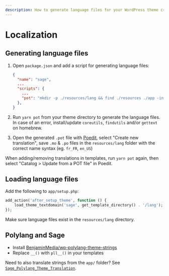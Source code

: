 ```yaml
---
description: How to generate language files for your WordPress theme created with Sage with an additional build script, and how to load them.
---
```


# Localization

## Generating language files

1. Open `package.json` and add a script for generating language files:
    ```json
    {
      "name": "sage",
      ...
      "scripts": {
        ...
        "pot": "mkdir -p ./resources/lang && find ./resources ./app -iname '*.php' | xargs xgettext --add-comments=TRANSLATORS --force-po --from-code=UTF-8 --default-domain=de_DE -k__ -k_e -k_n:1,2 -k_x:1,2c -k_ex:1,2c -k_nx:4c,12 -kesc_attr__ -kesc_attr_e -kesc_attr_x:1,2c -kesc_html__ -kesc_html_e -kesc_html_x:1,2c -k_n_noop:1,2 -k_nx_noop:3c,1,2, -k__ngettext_noop:1,2 -o resources/lang/sage.pot && find ./resources -iname '*.blade.php' | xargs xgettext --language=Python --add-comments=TRANSLATORS --force-po --from-code=UTF-8 --default-domain=de_DE -k__ -k_e -k_n:1,2 -k_x:1,2c -k_ex:1,2c -k_nx:4c,12 -kesc_attr__ -kesc_attr_e -kesc_attr_x:1,2c -kesc_html__ -kesc_html_e -kesc_html_x:1,2c -k_n_noop:1,2 -k_nx_noop:3c,1,2, -k__ngettext_noop:1,2 -j -o resources/lang/sage.pot"
      },
    }
    ```

2. Run `yarn pot` from your theme directory to generate the language files. In case of an error, install/update `coreutils`, `findutils` and/or `gettext` on homebrew.

3. Open the generated `.pot` file with [Poedit](https://poedit.net/), select "Create new translation", save `.mo` & `.po` files in the `resources/lang` folder with the correct name syntax (eg. `fr_FR`, `en_US`)

When adding/removing translations in templates, run `yarn pot` again, then select "Catalog > Update from a POT file" in Poedit.

## Loading language files

Add the following to `app/setup.php`:

```php
add_action('after_setup_theme', function () {
    load_theme_textdomain('sage', get_template_directory() . '/lang');
});
```

Make sure language files exist in the `resources/lang` directory.

## Polylang and Sage

- Install [BenjaminMedia/wp-polylang-theme-strings](https://github.com/BenjaminMedia/wp-polylang-theme-strings)
- Replace `__()` with `pll__()` in your templates

Need to also translate strings from the `app/` folder? See [`Sage_Polylang_Theme_Translation`](https://github.com/roots/sage/issues/1875#issuecomment-380076482).
